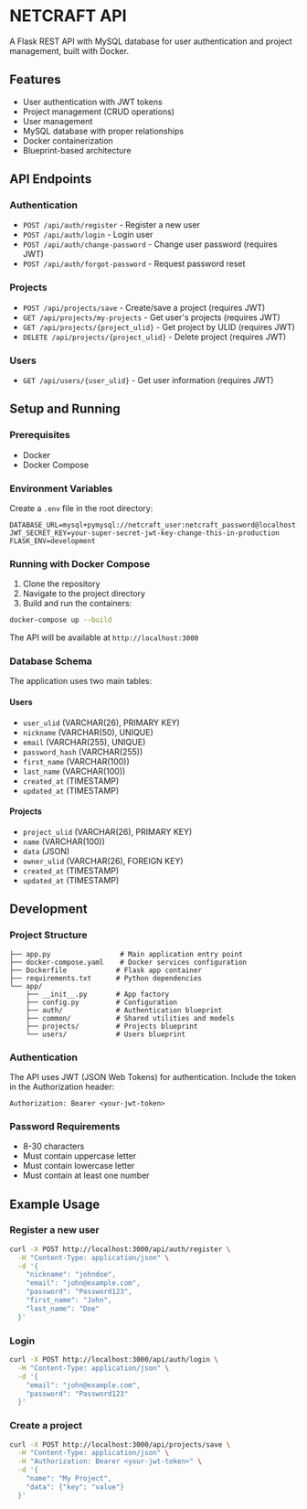 # NETCRAFT API

A Flask REST API with MySQL database for user authentication and project management, built with Docker.

## Features

- User authentication with JWT tokens
- Project management (CRUD operations)
- User management
- MySQL database with proper relationships
- Docker containerization
- Blueprint-based architecture

## API Endpoints

### Authentication
- `POST /api/auth/register` - Register a new user
- `POST /api/auth/login` - Login user
- `POST /api/auth/change-password` - Change user password (requires JWT)
- `POST /api/auth/forgot-password` - Request password reset

### Projects
- `POST /api/projects/save` - Create/save a project (requires JWT)
- `GET /api/projects/my-projects` - Get user's projects (requires JWT)
- `GET /api/projects/{project_ulid}` - Get project by ULID (requires JWT)
- `DELETE /api/projects/{project_ulid}` - Delete project (requires JWT)

### Users
- `GET /api/users/{user_ulid}` - Get user information (requires JWT)

## Setup and Running

### Prerequisites
- Docker
- Docker Compose

### Environment Variables
Create a `.env` file in the root directory:
```
DATABASE_URL=mysql+pymysql://netcraft_user:netcraft_password@localhost:3306/netcraft
JWT_SECRET_KEY=your-super-secret-jwt-key-change-this-in-production
FLASK_ENV=development
```

### Running with Docker Compose

1. Clone the repository
2. Navigate to the project directory
3. Build and run the containers:

```bash
docker-compose up --build
```

The API will be available at `http://localhost:3000`

### Database Schema

The application uses two main tables:

#### Users
- `user_ulid` (VARCHAR(26), PRIMARY KEY)
- `nickname` (VARCHAR(50), UNIQUE)
- `email` (VARCHAR(255), UNIQUE)
- `password_hash` (VARCHAR(255))
- `first_name` (VARCHAR(100))
- `last_name` (VARCHAR(100))
- `created_at` (TIMESTAMP)
- `updated_at` (TIMESTAMP)

#### Projects
- `project_ulid` (VARCHAR(26), PRIMARY KEY)
- `name` (VARCHAR(100))
- `data` (JSON)
- `owner_ulid` (VARCHAR(26), FOREIGN KEY)
- `created_at` (TIMESTAMP)
- `updated_at` (TIMESTAMP)

## Development

### Project Structure
```
├── app.py                 # Main application entry point
├── docker-compose.yaml    # Docker services configuration
├── Dockerfile            # Flask app container
├── requirements.txt      # Python dependencies
└── app/
    ├── __init__.py       # App factory
    ├── config.py         # Configuration
    ├── auth/             # Authentication blueprint
    ├── common/           # Shared utilities and models
    ├── projects/         # Projects blueprint
    └── users/            # Users blueprint
```

### Authentication
The API uses JWT (JSON Web Tokens) for authentication. Include the token in the Authorization header:
```
Authorization: Bearer <your-jwt-token>
```

### Password Requirements
- 8-30 characters
- Must contain uppercase letter
- Must contain lowercase letter
- Must contain at least one number

## Example Usage

### Register a new user
```bash
curl -X POST http://localhost:3000/api/auth/register \
  -H "Content-Type: application/json" \
  -d '{
    "nickname": "johndoe",
    "email": "john@example.com",
    "password": "Password123",
    "first_name": "John",
    "last_name": "Doe"
  }'
```

### Login
```bash
curl -X POST http://localhost:3000/api/auth/login \
  -H "Content-Type: application/json" \
  -d '{
    "email": "john@example.com",
    "password": "Password123"
  }'
```

### Create a project
```bash
curl -X POST http://localhost:3000/api/projects/save \
  -H "Content-Type: application/json" \
  -H "Authorization: Bearer <your-jwt-token>" \
  -d '{
    "name": "My Project",
    "data": {"key": "value"}
  }'
```
